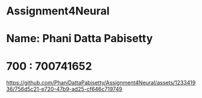 # Assignment4Neural
# Name: Phani Datta Pabisetty
# 700 : 700741652

https://github.com/PhaniDattaPabisetty/Assignment4Neural/assets/123341936/756d5c21-e720-47b9-ad25-cf646c719749

